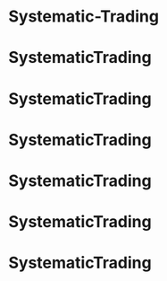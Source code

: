 # Systematic-Trading
# SystematicTrading
# SystematicTrading
# SystematicTrading
# SystematicTrading
# SystematicTrading
# SystematicTrading
